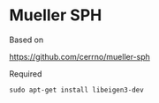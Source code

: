 # Mueller SPH

Based on

https://github.com/cerrno/mueller-sph

Required

```
sudo apt-get install libeigen3-dev
```

